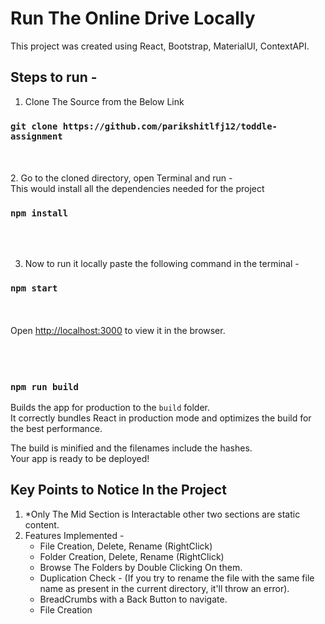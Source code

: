 # Run The Online Drive Locally

This project was created using React, Bootstrap, MaterialUI, ContextAPI.

## Steps to run -
1. Clone The Source from the Below Link
### `git clone https://github.com/parikshitlfj12/toddle-assignment`
<br/><br/>
2. Go to the cloned directory, open Terminal and run - <br/>
This would install all the dependencies needed for the project 
### `npm install`
  <br/><br/>

3. Now to run it locally paste the following command in the terminal - 
### `npm start`
<br/><br/>
Open [http://localhost:3000](http://localhost:3000) to view it in the browser.
<br/><br/><br/><br/>


### `npm run build`

Builds the app for production to the `build` folder.\
It correctly bundles React in production mode and optimizes the build for the best performance.

The build is minified and the filenames include the hashes.\
Your app is ready to be deployed!


## Key Points to Notice In the Project

1. *Only The Mid Section is Interactable other two sections are static content.
2. Features Implemented - 
   - File Creation, Delete, Rename (RightClick)
   - Folder Creation, Delete, Rename (RightClick)
   - Browse The Folders by Double Clicking On them.
   - Duplication Check - (If you try to rename the file with the same file name as present in the current directory, it'll throw an error).
   - BreadCrumbs with a Back Button to navigate.
   - File Creation